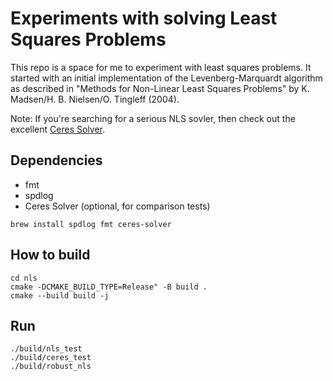 # Experiments with solving Least Squares Problems

This repo is a space for me to experiment with least squares problems.
It started with an initial implementation of the Levenberg-Marquardt algorithm as described in "Methods for Non-Linear Least Squares Problems" by K. Madsen/H. B. Nielsen/O. Tingleff (2004).

Note: If you're searching for a serious NLS sovler, then check out the excellent [Ceres Solver](http://ceres-solver.org/).

## Dependencies

- fmt
- spdlog
- Ceres Solver (optional, for comparison tests)

```
brew install spdlog fmt ceres-solver
```

## How to build

```
cd nls
cmake -DCMAKE_BUILD_TYPE=Release" -B build .
cmake --build build -j
```

## Run

```
./build/nls_test
./build/ceres_test
./build/robust_nls
```
